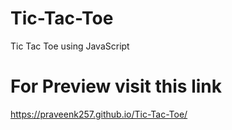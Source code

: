 # **Tic-Tac-Toe**

Tic Tac Toe using JavaScript

# For Preview visit this link

https://praveenk257.github.io/Tic-Tac-Toe/
